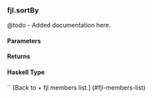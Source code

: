 ### fjl.sortBy
@todo - Added documentation here.

#### Parameters

#### Returns
 
#### Haskell Type
``
[Back to  + fjl members list.]
(#fjl-members-list)
